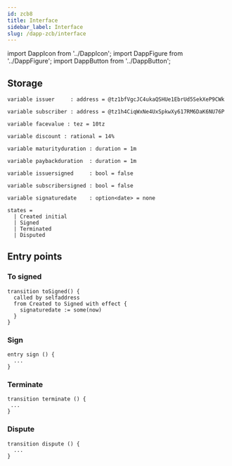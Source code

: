 ```yaml
---
id: zcb8
title: Interface
sidebar_label: Interface
slug: /dapp-zcb/interface
---
```


import DappIcon from '../DappIcon';
import DappFigure from '../DappFigure';
import DappButton from '../DappButton';


## Storage

```archetype
variable issuer     : address = @tz1bfVgcJC4ukaQSHUe1EbrUd5SekXeP9CWk
```

```archetype
variable subscriber : address = @tz1h4CiqWxNe4UxSpkwXy617RM6DaK6NU76P
```

```archetype
variable facevalue : tez = 10tz
```

```archetype
variable discount : rational = 14%
```

```archetype
variable maturityduration : duration = 1m
```

```archetype
variable paybackduration  : duration = 1m
```

```archetype
variable issuersigned     : bool = false
```

```archetype
variable subscribersigned : bool = false
```

```archetype
variable signaturedate    : option<date> = none
```

```archetype
states =
  | Created initial
  | Signed
  | Terminated
  | Disputed
```

## Entry points

### To signed

```archetype
transition toSigned() {
  called by selfaddress
  from Created to Signed with effect {
    signaturedate := some(now)
  }
}
```

### Sign

```archetype
entry sign () {
  ...
}
```

### Terminate

```archetype
transition terminate () {
 ...
}
```

### Dispute

```archetype
transition dispute () {
  ...
}
```